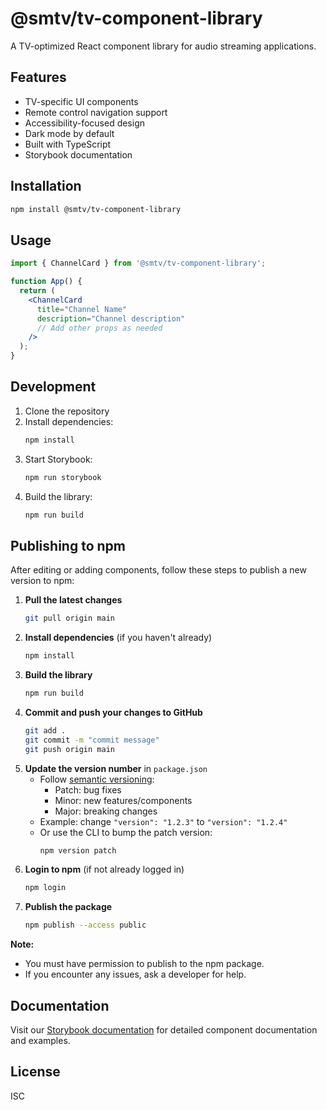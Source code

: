 # @smtv/tv-component-library

A TV-optimized React component library for audio streaming applications.

## Features

- TV-specific UI components
- Remote control navigation support
- Accessibility-focused design
- Dark mode by default
- Built with TypeScript
- Storybook documentation

## Installation

```bash
npm install @smtv/tv-component-library
```

## Usage

```jsx
import { ChannelCard } from '@smtv/tv-component-library';

function App() {
  return (
    <ChannelCard
      title="Channel Name"
      description="Channel description"
      // Add other props as needed
    />
  );
}
```

## Development

1. Clone the repository
2. Install dependencies:
   ```bash
   npm install
   ```
3. Start Storybook:
   ```bash
   npm run storybook
   ```
4. Build the library:
   ```bash
   npm run build
   ```

## Publishing to npm

After editing or adding components, follow these steps to publish a new version to npm:

1. **Pull the latest changes**
   ```bash
   git pull origin main
   ```
2. **Install dependencies** (if you haven't already)
   ```bash
   npm install
   ```
3. **Build the library**
   ```bash
   npm run build
   ```
4. **Commit and push your changes to GitHub**
   ```bash
   git add .
   git commit -m "commit message"
   git push origin main
   ```
5. **Update the version number** in `package.json`
   - Follow [semantic versioning](https://semver.org/):
     - Patch: bug fixes
     - Minor: new features/components
     - Major: breaking changes
   - Example: change `"version": "1.2.3"` to `"version": "1.2.4"`
   - Or use the CLI to bump the patch version:
     ```bash
     npm version patch
     ```
6. **Login to npm** (if not already logged in)
   ```bash
   npm login
   ```
7. **Publish the package**
   ```bash
   npm publish --access public
   ```

**Note:**
- You must have permission to publish to the npm package.
- If you encounter any issues, ask a developer for help.

## Documentation

Visit our [Storybook documentation](https://smtv.github.io/tv-component-library) for detailed component documentation and examples.

## License

ISC 